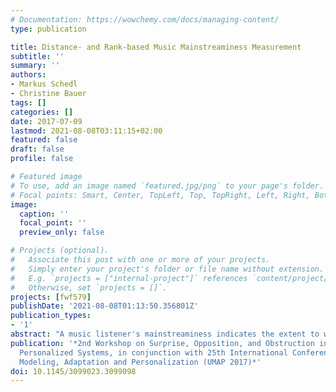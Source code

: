 ```yaml
---
# Documentation: https://wowchemy.com/docs/managing-content/
type: publication

title: Distance- and Rank-based Music Mainstreaminess Measurement
subtitle: ''
summary: ''
authors:
- Markus Schedl
- Christine Bauer
tags: []
categories: []
date: 2017-07-09
lastmod: 2021-08-08T03:11:15+02:00
featured: false
draft: false
profile: false

# Featured image
# To use, add an image named `featured.jpg/png` to your page's folder.
# Focal points: Smart, Center, TopLeft, Top, TopRight, Left, Right, BottomLeft, Bottom, BottomRight.
image:
  caption: ''
  focal_point: ''
  preview_only: false

# Projects (optional).
#   Associate this post with one or more of your projects.
#   Simply enter your project's folder or file name without extension.
#   E.g. `projects = ["internal-project"]` references `content/project/deep-learning/index.md`.
#   Otherwise, set `projects = []`.
projects: [fwf579]
publishDate: '2021-08-08T01:13:50.356801Z'
publication_types:
- '1'
abstract: "A music listener's mainstreaminess indicates the extent to which her listening preferences correspond to those of the population at large. However, formal definitions to quantify the level of mainstreaminess of a listener are rare and those available define mainstreaminess based on fractions between some kind of individual and global listening profiles. We argue, in contrast, that measures based on a modified version of the well-established Kullback-Leibler (KL) divergence as well as rank-order correlation coefficient may be better suited to capture the mainstreaminess of listeners. We therefore propose two measures adopting KL divergence and rank-order correlation and show, on a real-world dataset of over one billion user-generated listening events (LFM-1b), that music recommender systems can notably benefit when grouping users according to their level of mainstreaminess with respect to these two measures. This particularly holds for the frequently neglected listener group which is characterized by low mainstreaminess."
publication: '*2nd Workshop on Surprise, Opposition, and Obstruction in Adaptive and
  Personalized Systems, in conjunction with 25th International Conference on User
  Modeling, Adaptation and Personalization (UMAP 2017)*'
doi: 10.1145/3099023.3099098
---
```

